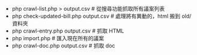 - php crawl-list.php > output.csv # 從搜尋功能抓取所有議案列表
- php check-updated-bill.php output.csv # 處理將有異動的，html 搬到 old/ 資料夾
- php crawl-entry.php output.csv # 抓取 HTML
- php import.php # 匯入現在所有的議案
- php crawl-doc.php output.csv # 抓取 doc

